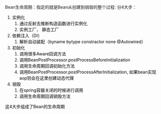 Bean生命周期：指定的就是Bean从创建到销毁的整个过程: 分4大步：

1. <font style="color:rgb(0, 0, 0);">实例化</font>
    1. <font style="color:rgb(0, 0, 0);">通过反射去推断构造函数进行实例化</font>
    2. <font style="color:rgb(0, 0, 0);">实例工厂、 静态工厂</font>
2. <font style="color:rgb(0, 0, 0);">依赖注入（DI）</font>
    1. <font style="color:rgb(0, 0, 0);">解析自动装配（byname bytype constractor none @Autowired）</font>
3. <font style="color:rgb(0, 0, 0);">初始化</font>
    1. <font style="color:rgb(0, 0, 0);">调用很多Aware回调方法</font>
    2. <font style="color:rgb(0, 0, 0);">调用BeanPostProcessor.postProcessBeforeInitialization</font>
    3. <font style="color:rgb(0, 0, 0);">调用生命周期回调初始化方法</font>
    4. <font style="color:rgb(0, 0, 0);">调用BeanPostProcessor.postProcessAfterInitialization, 如果bean实现aop则会在这里创建动态代理</font>
4. <font style="color:rgb(0, 0, 0);">销毁</font>
    1. <font style="color:rgb(0, 0, 0);">在spring容器关闭的时候进行调用</font>
    2. <font style="color:rgb(0, 0, 0);">调用生命周期回调销毁方法</font>

<font style="color:rgb(0, 0, 0);"></font>

<font style="color:rgb(0, 0, 0);"></font>

<font style="color:rgb(0, 0, 0);">这4大步组成了Bean的生命周期</font>

<font style="color:rgb(0, 0, 0);"></font>

